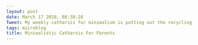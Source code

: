 ```yaml
---
layout: post
date: March 17 2018, 08:38:28
Tweet: My weekly catharsis for minimalism is putting out the recycling.
tags: microblog
title: Minimalistic Catharsis For Parents
---
```




